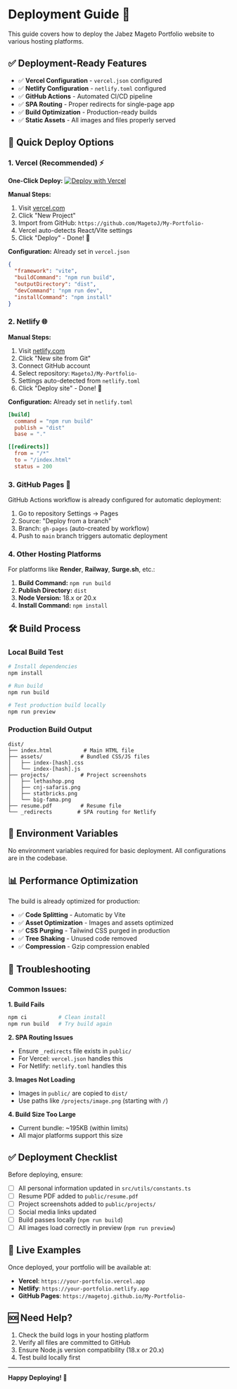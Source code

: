# Deployment Guide 🚀

This guide covers how to deploy the Jabez Mageto Portfolio website to various hosting platforms.

## ✅ Deployment-Ready Features

- ✅ **Vercel Configuration** - `vercel.json` configured
- ✅ **Netlify Configuration** - `netlify.toml` configured  
- ✅ **GitHub Actions** - Automated CI/CD pipeline
- ✅ **SPA Routing** - Proper redirects for single-page app
- ✅ **Build Optimization** - Production-ready builds
- ✅ **Static Assets** - All images and files properly served

## 🚀 Quick Deploy Options

### 1. Vercel (Recommended) ⚡

**One-Click Deploy:**
[![Deploy with Vercel](https://vercel.com/button)](https://vercel.com/new/clone?repository-url=https://github.com/MagetoJ/My-Portfolio-)

**Manual Steps:**
1. Visit [vercel.com](https://vercel.com)
2. Click "New Project"
3. Import from GitHub: `https://github.com/MagetoJ/My-Portfolio-`
4. Vercel auto-detects React/Vite settings
5. Click "Deploy" - Done! 🎉

**Configuration:** Already set in `vercel.json`
```json
{
  "framework": "vite",
  "buildCommand": "npm run build",
  "outputDirectory": "dist",
  "devCommand": "npm run dev",
  "installCommand": "npm install"
}
```

### 2. Netlify 🌐

**Manual Steps:**
1. Visit [netlify.com](https://netlify.com)
2. Click "New site from Git"
3. Connect GitHub account
4. Select repository: `MagetoJ/My-Portfolio-`
5. Settings auto-detected from `netlify.toml`
6. Click "Deploy site" - Done! 🎉

**Configuration:** Already set in `netlify.toml`
```toml
[build]
  command = "npm run build"
  publish = "dist"
  base = "."

[[redirects]]
  from = "/*"
  to = "/index.html"
  status = 200
```

### 3. GitHub Pages 📄

GitHub Actions workflow is already configured for automatic deployment:

1. Go to repository Settings → Pages
2. Source: "Deploy from a branch"
3. Branch: `gh-pages` (auto-created by workflow)
4. Push to `main` branch triggers automatic deployment

### 4. Other Hosting Platforms

For platforms like **Render**, **Railway**, **Surge.sh**, etc.:

1. **Build Command:** `npm run build`
2. **Publish Directory:** `dist`
3. **Node Version:** 18.x or 20.x
4. **Install Command:** `npm install`

## 🛠️ Build Process

### Local Build Test
```bash
# Install dependencies
npm install

# Run build
npm run build

# Test production build locally
npm run preview
```

### Production Build Output
```
dist/
├── index.html          # Main HTML file
├── assets/            # Bundled CSS/JS files
│   ├── index-[hash].css
│   └── index-[hash].js
├── projects/          # Project screenshots
│   ├── lethashop.png
│   ├── cnj-safaris.png
│   ├── statbricks.png
│   └── big-fama.png
├── resume.pdf         # Resume file
└── _redirects        # SPA routing for Netlify
```

## 🔧 Environment Variables

No environment variables required for basic deployment. All configurations are in the codebase.

## 📊 Performance Optimization

The build is already optimized for production:

- ✅ **Code Splitting** - Automatic by Vite
- ✅ **Asset Optimization** - Images and assets optimized
- ✅ **CSS Purging** - Tailwind CSS purged in production
- ✅ **Tree Shaking** - Unused code removed
- ✅ **Compression** - Gzip compression enabled

## 🚨 Troubleshooting

### Common Issues:

**1. Build Fails**
```bash
npm ci          # Clean install
npm run build   # Try build again
```

**2. SPA Routing Issues**
- Ensure `_redirects` file exists in `public/`
- For Vercel: `vercel.json` handles this
- For Netlify: `netlify.toml` handles this

**3. Images Not Loading**
- Images in `public/` are copied to `dist/`
- Use paths like `/projects/image.png` (starting with `/`)

**4. Build Size Too Large**
- Current bundle: ~195KB (within limits)
- All major platforms support this size

## ✅ Deployment Checklist

Before deploying, ensure:

- [ ] All personal information updated in `src/utils/constants.ts`
- [ ] Resume PDF added to `public/resume.pdf`
- [ ] Project screenshots added to `public/projects/`
- [ ] Social media links updated
- [ ] Build passes locally (`npm run build`)
- [ ] All images load correctly in preview (`npm run preview`)

## 🎯 Live Examples

Once deployed, your portfolio will be available at:

- **Vercel**: `https://your-portfolio.vercel.app`
- **Netlify**: `https://your-portfolio.netlify.app`
- **GitHub Pages**: `https://magetoj.github.io/My-Portfolio-`

## 🆘 Need Help?

1. Check the build logs in your hosting platform
2. Verify all files are committed to GitHub
3. Ensure Node.js version compatibility (18.x or 20.x)
4. Test build locally first

---

**Happy Deploying! 🚀**